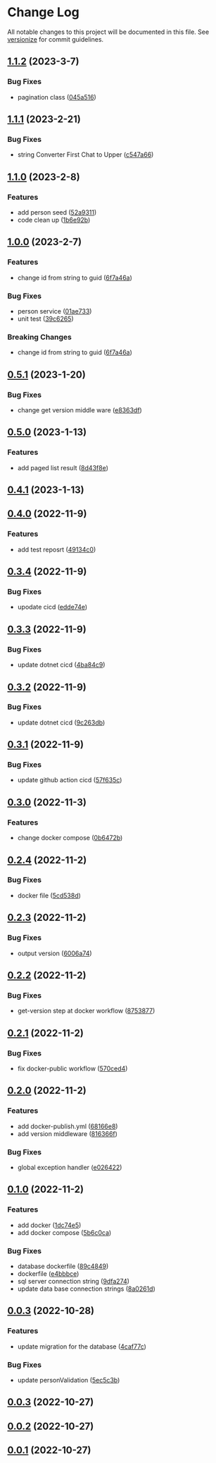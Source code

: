 # Change Log

All notable changes to this project will be documented in this file. See [versionize](https://github.com/versionize/versionize) for commit guidelines.

<a name="1.1.2"></a>
## [1.1.2](https://www.github.com/flpinheiro/TemplateApi/releases/tag/v1.1.2) (2023-3-7)

### Bug Fixes

* pagination class ([045a516](https://www.github.com/flpinheiro/TemplateApi/commit/045a5165778fafeca066f34b6ad56f8905396013))

<a name="1.1.1"></a>
## [1.1.1](https://www.github.com/flpinheiro/TemplateApi/releases/tag/v1.1.1) (2023-2-21)

### Bug Fixes

* string Converter First Chat to Upper ([c547a66](https://www.github.com/flpinheiro/TemplateApi/commit/c547a66f3687681a7d7906f72da8a994e1215967))

<a name="1.1.0"></a>
## [1.1.0](https://www.github.com/flpinheiro/TemplateApi/releases/tag/v1.1.0) (2023-2-8)

### Features

* add person seed ([52a9311](https://www.github.com/flpinheiro/TemplateApi/commit/52a93118f5ca9e7d8ffa17b6838b0784c4638fbb))
* code clean up ([1b6e92b](https://www.github.com/flpinheiro/TemplateApi/commit/1b6e92bb6d8b8e7b7cf9144c926c7c78b8eedcab))

<a name="1.0.0"></a>
## [1.0.0](https://www.github.com/flpinheiro/TemplateApi/releases/tag/v1.0.0) (2023-2-7)

### Features

* change id from string to guid ([6f7a46a](https://www.github.com/flpinheiro/TemplateApi/commit/6f7a46aa221119a4099157d63c79520d53145f7c))

### Bug Fixes

* person service ([01ae733](https://www.github.com/flpinheiro/TemplateApi/commit/01ae73317537d67c5f4ae6767b40d88274228086))
* unit test ([39c6265](https://www.github.com/flpinheiro/TemplateApi/commit/39c626553b1028306ff33cd9748b14fbf8d7830d))

### Breaking Changes

* change id from string to guid ([6f7a46a](https://www.github.com/flpinheiro/TemplateApi/commit/6f7a46aa221119a4099157d63c79520d53145f7c))

<a name="0.5.1"></a>
## [0.5.1](https://www.github.com/flpinheiro/TemplateApi/releases/tag/v0.5.1) (2023-1-20)

### Bug Fixes

* change get version middle ware ([e8363df](https://www.github.com/flpinheiro/TemplateApi/commit/e8363dfc7796a010e4f5d7ed7d11770cd411c592))

<a name="0.5.0"></a>
## [0.5.0](https://www.github.com/flpinheiro/TemplateApi/releases/tag/v0.5.0) (2023-1-13)

### Features

* add paged list result ([8d43f8e](https://www.github.com/flpinheiro/TemplateApi/commit/8d43f8e6296fcabaeb76a5cc5d8af53b984b9c62))

<a name="0.4.1"></a>
## [0.4.1](https://www.github.com/flpinheiro/TemplateApi/releases/tag/v0.4.1) (2023-1-13)

<a name="0.4.0"></a>
## [0.4.0](https://www.github.com/flpinheiro/TemplateApi/releases/tag/v0.4.0) (2022-11-9)

### Features

* add test reposrt ([49134c0](https://www.github.com/flpinheiro/TemplateApi/commit/49134c0284f85d0c7c0510eca42bb82bac341184))

<a name="0.3.4"></a>
## [0.3.4](https://www.github.com/flpinheiro/TemplateApi/releases/tag/v0.3.4) (2022-11-9)

### Bug Fixes

* upodate cicd ([edde74e](https://www.github.com/flpinheiro/TemplateApi/commit/edde74ef620a8bd4d836cf339f67990aa2636705))

<a name="0.3.3"></a>
## [0.3.3](https://www.github.com/flpinheiro/TemplateApi/releases/tag/v0.3.3) (2022-11-9)

### Bug Fixes

* update dotnet cicd ([4ba84c9](https://www.github.com/flpinheiro/TemplateApi/commit/4ba84c9a4f0941dca54c52326576da0a0448d9c8))

<a name="0.3.2"></a>
## [0.3.2](https://www.github.com/flpinheiro/TemplateApi/releases/tag/v0.3.2) (2022-11-9)

### Bug Fixes

* update dotnet cicd ([9c263db](https://www.github.com/flpinheiro/TemplateApi/commit/9c263dba094ad391f1a6c827bc18fd9fd7e6ca58))

<a name="0.3.1"></a>
## [0.3.1](https://www.github.com/flpinheiro/TemplateApi/releases/tag/v0.3.1) (2022-11-9)

### Bug Fixes

* update github action cicd ([57f635c](https://www.github.com/flpinheiro/TemplateApi/commit/57f635c484e12abccc2592893e209f871cd821b7))

<a name="0.3.0"></a>
## [0.3.0](https://www.github.com/flpinheiro/TemplateApi/releases/tag/v0.3.0) (2022-11-3)

### Features

* change docker compose ([0b6472b](https://www.github.com/flpinheiro/TemplateApi/commit/0b6472bb30add4d83cd493c81f71efa7cb386f51))

<a name="0.2.4"></a>
## [0.2.4](https://www.github.com/flpinheiro/TemplateApi/releases/tag/v0.2.4) (2022-11-2)

### Bug Fixes

* docker file ([5cd538d](https://www.github.com/flpinheiro/TemplateApi/commit/5cd538de35a6106b708aa0749e5e8b94be94e981))

<a name="0.2.3"></a>
## [0.2.3](https://www.github.com/flpinheiro/TemplateApi/releases/tag/v0.2.3) (2022-11-2)

### Bug Fixes

* output version ([6006a74](https://www.github.com/flpinheiro/TemplateApi/commit/6006a7465c5d28887c5761ed5c5be38088fefd5d))

<a name="0.2.2"></a>
## [0.2.2](https://www.github.com/flpinheiro/TemplateApi/releases/tag/v0.2.2) (2022-11-2)

### Bug Fixes

* get-version step at docker workflow ([8753877](https://www.github.com/flpinheiro/TemplateApi/commit/8753877f2025cf69d080b7b21ec5a14c2957024c))

<a name="0.2.1"></a>
## [0.2.1](https://www.github.com/flpinheiro/TemplateApi/releases/tag/v0.2.1) (2022-11-2)

### Bug Fixes

* fix docker-public workflow ([570ced4](https://www.github.com/flpinheiro/TemplateApi/commit/570ced4dbcf438492155d9c9710bfa6cfcd5c0be))

<a name="0.2.0"></a>
## [0.2.0](https://www.github.com/flpinheiro/TemplateApi/releases/tag/v0.2.0) (2022-11-2)

### Features

* add docker-publish.yml ([68166e8](https://www.github.com/flpinheiro/TemplateApi/commit/68166e801b2c8ed0e454dc5d67b51627dbea471c))
* add version middleware ([816366f](https://www.github.com/flpinheiro/TemplateApi/commit/816366f60790b0be0c3301c0241b2acf48df7f46))

### Bug Fixes

* global exception handler ([e026422](https://www.github.com/flpinheiro/TemplateApi/commit/e0264227a164eafa2d76c84a6f1879af838c8b5c))

<a name="0.1.0"></a>
## [0.1.0](https://www.github.com/flpinheiro/TemplateApi/releases/tag/v0.1.0) (2022-11-2)

### Features

* add docker ([1dc74e5](https://www.github.com/flpinheiro/TemplateApi/commit/1dc74e57ee7e4380839b8973ca93c35b30c97cd8))
* add docker compose ([5b6c0ca](https://www.github.com/flpinheiro/TemplateApi/commit/5b6c0ca243f535356d510d19b4f45b9c62dd75a6))

### Bug Fixes

* database dockerfile ([89c4849](https://www.github.com/flpinheiro/TemplateApi/commit/89c4849790cbe88b88ec4fd9444c404e324b3c6e))
* dockerfile ([e4bbbce](https://www.github.com/flpinheiro/TemplateApi/commit/e4bbbce4dac6485c8933479a4d085cc58d513622))
* sql server connection string ([9dfa274](https://www.github.com/flpinheiro/TemplateApi/commit/9dfa274d56d62c15e0aed2e0485a71078077f2a1))
* update data base connection strings ([8a0261d](https://www.github.com/flpinheiro/TemplateApi/commit/8a0261da14ebf810c8853951ea8eeb8774316ca3))

<a name="0.0.3"></a>
## [0.0.3](https://www.github.com/flpinheiro/TemplateApi/releases/tag/v0.0.3) (2022-10-28)

### Features

* update migration for the database ([4caf77c](https://www.github.com/flpinheiro/TemplateApi/commit/4caf77cbd47770ae26ac01f8a22c10a7dac68fad))

### Bug Fixes

* update personValidation ([5ec5c3b](https://www.github.com/flpinheiro/TemplateApi/commit/5ec5c3bb698fa5b124af829363ee7ecd8246705f))

<a name="0.0.3"></a>
## [0.0.3](https://www.github.com/flpinheiro/TemplateApi/releases/tag/v0.0.3) (2022-10-27)

<a name="0.0.2"></a>
## [0.0.2](https://www.github.com/flpinheiro/TemplateApi/releases/tag/v0.0.2) (2022-10-27)

<a name="0.0.1"></a>
## [0.0.1](https://www.github.com/flpinheiro/TemplateApi/releases/tag/v0.0.1) (2022-10-27)

